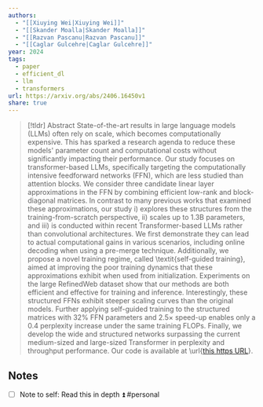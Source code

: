 ```yaml
---
authors:
  - "[[Xiuying Wei|Xiuying Wei]]"
  - "[[Skander Moalla|Skander Moalla]]"
  - "[[Razvan Pascanu|Razvan Pascanu]]"
  - "[[Caglar Gulcehre|Caglar Gulcehre]]"
year: 2024
tags:
  - paper
  - efficient_dl
  - llm
  - transformers
url: https://arxiv.org/abs/2406.16450v1
share: true
---
```

> [!tldr] Abstract
> State-of-the-art results in large language models (LLMs) often rely on scale, which becomes computationally expensive. This has sparked a research agenda to reduce these models' parameter count and computational costs without significantly impacting their performance. Our study focuses on transformer-based LLMs, specifically targeting the computationally intensive feedforward networks (FFN), which are less studied than attention blocks. We consider three candidate linear layer approximations in the FFN by combining efficient low-rank and block-diagonal matrices. In contrast to many previous works that examined these approximations, our study i) explores these structures from the training-from-scratch perspective, ii) scales up to 1.3B parameters, and iii) is conducted within recent Transformer-based LLMs rather than convolutional architectures. We first demonstrate they can lead to actual computational gains in various scenarios, including online decoding when using a pre-merge technique. Additionally, we propose a novel training regime, called \textit{self-guided training}, aimed at improving the poor training dynamics that these approximations exhibit when used from initialization. Experiments on the large RefinedWeb dataset show that our methods are both efficient and effective for training and inference. Interestingly, these structured FFNs exhibit steeper scaling curves than the original models. Further applying self-guided training to the structured matrices with 32\% FFN parameters and 2.5× speed-up enables only a 0.4 perplexity increase under the same training FLOPs. Finally, we develop the wide and structured networks surpassing the current medium-sized and large-sized Transformer in perplexity and throughput performance. Our code is available at \url{[this https URL](https://github.com/CLAIRE-Labo/StructuredFFN/tree/main)}.


## Notes
- [ ] Note to self: Read this in depth ⏫  #personal

